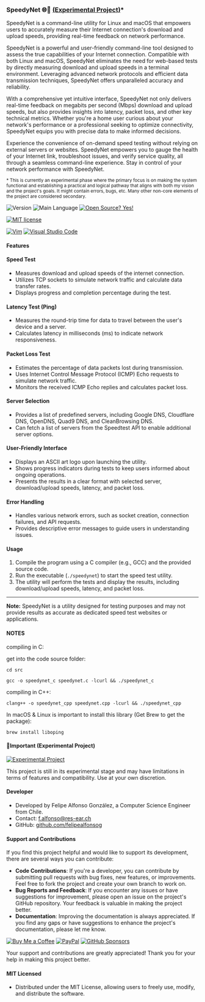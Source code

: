 ### SpeedyNet 🌐🔗 [(Experimental Project)](#important-experimental-project)*

SpeedyNet is a command-line utility for Linux and macOS that empowers users to accurately measure their Internet connection's download and upload speeds, providing real-time feedback on network performance.

SpeedyNet is a powerful and user-friendly command-line tool designed to assess the true capabilities of your Internet connection. Compatible with both Linux and macOS, SpeedyNet eliminates the need for web-based tests by directly measuring download and upload speeds in a terminal environment. Leveraging advanced network protocols and efficient data transmission techniques, SpeedyNet offers unparalleled accuracy and reliability.

With a comprehensive yet intuitive interface, SpeedyNet not only delivers real-time feedback on megabits per second (Mbps) download and upload speeds, but also provides insights into latency, packet loss, and other key technical metrics. Whether you're a home user curious about your network's performance or a professional seeking to optimize connectivity, SpeedyNet equips you with precise data to make informed decisions.

Experience the convenience of on-demand speed testing without relying on external servers or websites. SpeedyNet empowers you to gauge the health of your Internet link, troubleshoot issues, and verify service quality, all through a seamless command-line experience. Stay in control of your network performance with SpeedyNet.

<sub>* This is currently an experimental phase where the primary focus is on making the system functional and establishing a practical and logical pathway that aligns with both my vision and the project's goals. It might contain errors, bugs, etc. Many other non-core elements of the project are considered secondary.</sub>

![Version](https://img.shields.io/github/release/felipealfonsog/SpeedyNet.svg?style=flat&color=blue)
![Main Language](https://img.shields.io/github/languages/top/felipealfonsog/SpeedyNet.svg?style=flat&color=blue)
[![Open Source? Yes!](https://badgen.net/badge/Open%20Source%20%3F/Yes%21/blue?icon=github)](https://github.com/Naereen/badges/)

[![MIT license](https://img.shields.io/badge/License-MIT-blue.svg)](https://lbesson.mit-license.org/)
<!--
[![GPL license](https://img.shields.io/badge/License-GPL-blue.svg)](http://perso.crans.org/besson/LICENSE.html)
-->

[![Vim](https://img.shields.io/badge/--019733?logo=vim)](https://www.vim.org/)
[![Visual Studio Code](https://img.shields.io/badge/--007ACC?logo=visual%20studio%20code&logoColor=ffffff)](https://code.visualstudio.com/)

#### Features

#### Speed Test
- Measures download and upload speeds of the internet connection.
- Utilizes TCP sockets to simulate network traffic and calculate data transfer rates.
- Displays progress and completion percentage during the test.

#### Latency Test (Ping)
- Measures the round-trip time for data to travel between the user's device and a server.
- Calculates latency in milliseconds (ms) to indicate network responsiveness.

#### Packet Loss Test
- Estimates the percentage of data packets lost during transmission.
- Uses Internet Control Message Protocol (ICMP) Echo requests to simulate network traffic.
- Monitors the received ICMP Echo replies and calculates packet loss.

#### Server Selection
- Provides a list of predefined servers, including Google DNS, Cloudflare DNS, OpenDNS, Quad9 DNS, and CleanBrowsing DNS.
- Can fetch a list of servers from the Speedtest API to enable additional server options.

#### User-Friendly Interface
- Displays an ASCII art logo upon launching the utility.
- Shows progress indicators during tests to keep users informed about ongoing operations.
- Presents the results in a clear format with selected server, download/upload speeds, latency, and packet loss.

#### Error Handling
- Handles various network errors, such as socket creation, connection failures, and API requests.
- Provides descriptive error messages to guide users in understanding issues.

#### Usage

1. Compile the program using a C compiler (e.g., GCC) and the provided source code.
2. Run the executable (`./speedynet`) to start the speed test utility.
3. The utility will perform the tests and display the results, including download/upload speeds, latency, and packet loss.

---

**Note:** SpeedyNet is a utility designed for testing purposes and may not provide results as accurate as dedicated speed test websites or applications.
#### NOTES

compiling in C:

get into the code source folder: 

```
cd src
```

```
gcc -o speedynet_c speedynet.c -lcurl && ./speedynet_c
```

compiling in C++:

```
clang++ -o speedynet_cpp speedynet.cpp -lcurl && ./speedynet_cpp
```

In macOS & Linux is important to install this library (Get Brew to get the package): 

```
brew install liboping
```

#### 📝Important (Experimental Project)

[![Experimental Project](https://img.shields.io/badge/Project-Type%3A%20Experimental-blueviolet)](#)

<p>This project is still in its experimental stage and may have limitations in terms of features and compatibility. Use at your own discretion.</p>

#### Developer
- Developed by Felipe Alfonso González, a Computer Science Engineer from Chile.
- Contact: f.alfonso@res-ear.ch
- GitHub: [github.com/felipealfonsog](https://github.com/felipealfonsog)

#### Support and Contributions

If you find this project helpful and would like to support its development, there are several ways you can contribute:

- **Code Contributions**: If you're a developer, you can contribute by submitting pull requests with bug fixes, new features, or improvements. Feel free to fork the project and create your own branch to work on.
- **Bug Reports and Feedback**: If you encounter any issues or have suggestions for improvement, please open an issue on the project's GitHub repository. Your feedback is valuable in making the project better.
- **Documentation**: Improving the documentation is always appreciated. If you find any gaps or have suggestions to enhance the project's documentation, please let me know.

[![Buy Me a Coffee](https://img.shields.io/badge/Buy%20Me%20a%20Coffee-%E2%98%95-FFDD00?style=flat-square&logo=buy-me-a-coffee&logoColor=black)](https://www.buymeacoffee.com/felipealfonsog)
[![PayPal](https://img.shields.io/badge/Donate%20with-PayPal-00457C?style=flat-square&logo=paypal&logoColor=white)](https://www.paypal.com/felipealfonsog)
[![GitHub Sponsors](https://img.shields.io/badge/Sponsor%20me%20on-GitHub-%23EA4AAA?style=flat-square&logo=github-sponsors&logoColor=white)](https://github.com/sponsors/felipealfonsog)

Your support and contributions are greatly appreciated! Thank you for your help in making this project better.


#### MIT Licensed
- Distributed under the MIT License, allowing users to freely use, modify, and distribute the software.




